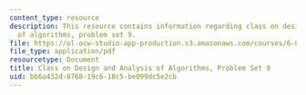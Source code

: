 ```yaml
---
content_type: resource
description: This resource contains information regarding class on design and analysis
  of algorithms, problem set 9.
file: https://ol-ocw-studio-app-production.s3.amazonaws.com/courses/6-046j-design-and-analysis-of-algorithms-spring-2015/bb6a432d876819c618c5be099dc5e2cb_MIT6_046JS15_pset9.pdf
file_type: application/pdf
resourcetype: Document
title: Class on Design and Analysis of Algorithms, Problem Set 9
uid: bb6a432d-8768-19c6-18c5-be099dc5e2cb
---
```

